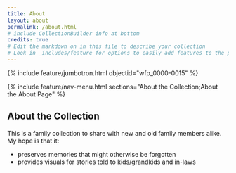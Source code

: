 ```yaml
---
title: About
layout: about
permalink: /about.html
# include CollectionBuilder info at bottom
credits: true
# Edit the markdown on in this file to describe your collection
# Look in _includes/feature for options to easily add features to the page
---
```


{% include feature/jumbotron.html objectid="wfp_0000-0015" %}

{% include feature/nav-menu.html sections="About the Collection;About the About Page" %}

## About the Collection

This is a family collection to share with new and old family members alike. My hope is that it: 

- preserves memories that might otherwise be forgotten
- provides visuals for stories told to kids/grandkids and in-laws


